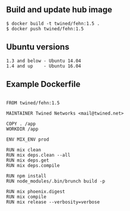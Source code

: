 ## Build and update hub image

```
$ docker build -t twined/fehn:1.5 .
$ docker push twined/fehn:1.5
```

## Ubuntu versions

```
1.3 and below - Ubuntu 14.04
1.4 and up    - Ubuntu 16.04
```

## Example Dockerfile

```

FROM twined/fehn:1.5

MAINTAINER Twined Networks <mail@twined.net>

COPY . /app
WORKDIR /app

ENV MIX_ENV prod

RUN mix clean
RUN mix deps.clean --all
RUN mix deps.get
RUN mix deps.compile

RUN npm install
RUN node_modules/.bin/brunch build -p

RUN mix phoenix.digest
RUN mix compile
RUN mix release --verbosity=verbose

```
